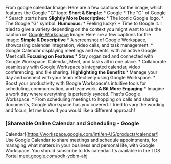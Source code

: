 From google calendar
Image: Here are a few captions for the image, which features the Google "G"
logo: **Short & Simple:** * Google * The "G" of Google * Search starts here
**Slightly More Descriptive:** * The iconic Google logo. * The Google "G"
symbol. **Humorous:** * Feeling lucky? * Time to Google it. I tried to give a
variety depending on the context you might want to use the caption in!
[Google Workspace](https://workspace.google.com/intl/en-US/products/calendar/)
Image: Here are a few captions for the image: **Simple & Descriptive** * A
screenshot of Google Workspace, showcasing calendar integration, video calls,
and task management. * Google Calendar displaying meetings and events, with an
active Google Meet call. **Focusing on Features** * Stay organized and
connected with Google Workspace: Calendar, Meet, and tasks all in one place. *
Collaborate seamlessly with Google Workspace's integrated calendar, video
conferencing, and file sharing. **Highlighting the Benefits** * Manage your
day and connect with your team effectively using Google Workspace. * Boost
your productivity with Google Workspace's intuitive tools for scheduling,
communication, and teamwork. **A Bit More Engaging** * Imagine a work day
where everything is perfectly synced. That's Google Workspace. * From
scheduling meetings to hopping on calls and sharing documents, Google
Workspace has you covered. I tried to vary the wording and focus, let me know
if you would like a different approach!
### [Shareable Online Calendar and Scheduling - Google
Calendar](https://workspace.google.com/intl/en-US/products/calendar/)
Use Google Calendar to share meetings and schedule appointments, for managing
what matters in your business and personal life, with Google Workspace.
You should subscribe to tds calendar. Its available in the TDS Portal
[meet.google.com/odh-ycbm-ahj](http://meet.google.com/odh-ycbm-ahj)